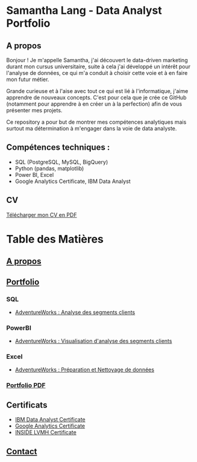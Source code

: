 # Samantha Lang - Data Analyst Portfolio

## A propos

Bonjour ! Je m'appelle Samantha, j'ai découvert le data-driven marketing durant mon cursus universitaire, suite à cela j'ai développé un intérêt pour l'analyse de données, ce qui m'a conduit à choisir cette voie et à en faire mon futur métier.

Grande curieuse et à l'aise avec tout ce qui est lié à l'informatique, j'aime apprendre de nouveaux concepts. C'est pour cela que je crée ce GitHub (notamment pour apprendre à en créer un à la perfection) afin de vous présenter mes projets.

Ce repository a pour but de montrer mes compétences analytiques mais surtout ma détermination à m'engager dans la voie de data analyste.

## Compétences techniques :
- SQL (PostgreSQL, MySQL, BigQuery)
- Python (pandas, matplotlib)
- Power BI, Excel
- Google Analytics Certificate, IBM Data Analyst


## CV
[Télécharger mon CV en PDF](CV_SLANG.pdf)


# Table des Matières

## [A propos](#a-propos)

## [Portfolio](#portfolio)
### SQL
- [AdventureWorks : Analyse des segments clients](#adventureworks-analyse-des-segments-clients)

### PowerBI
- [AdventureWorks : Visualisation d'analyse des segments clients](#adventureworks-visualisation-d-analyse-des-segments-clients)

### Excel
- [AdventureWorks : Préparation et Nettoyage de données](#adventureworks-preparation-et-nettoyage-des-donnees)

### [Portfolio PDF](portfolio_SLANG.pdf)

## Certificats
- [IBM Data Analyst Certificate](IBM_Certificate1.pdf)
- [Google Analytics Certificate](Google_Certificate.pdf)
- [INSIDE LVMH Certificate](INSIDELVMH.pdf)

## [Contact](#contact)